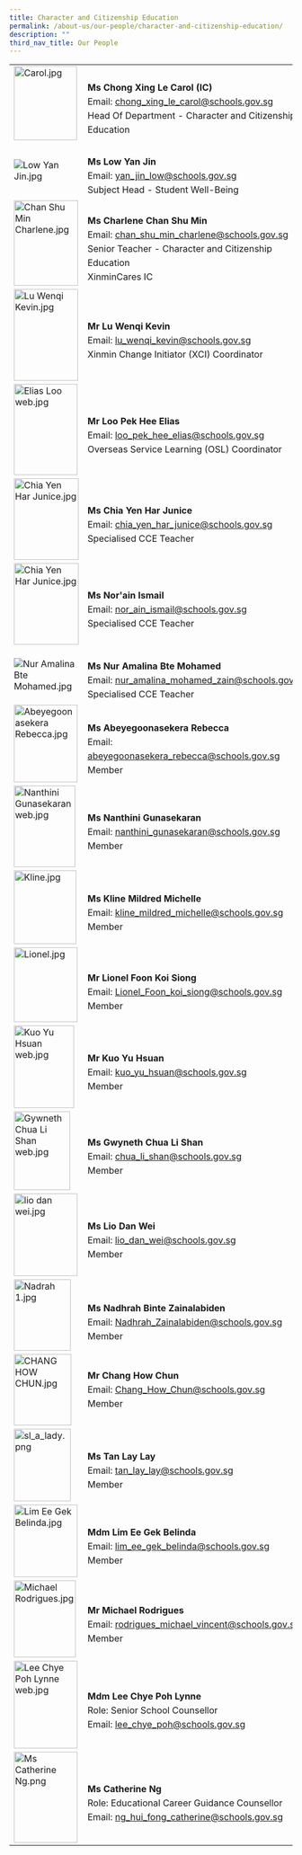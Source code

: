 ```yaml
---
title: Character and Citizenship Education
permalink: /about-us/our-people/character-and-citizenship-education/
description: ""
third_nav_title: Our People
---
```

<table style="width: 100%" class="ive_eobj_center ives_tab_kosong">
  
<tbody>
    
<tr>
      
<td style="width: 120px">
        <img style="width: 112px; height: 132px" class="ive_eobj_left" alt="Carol.jpg" src="/qql/slot/u505/School/Our People/Departments/New/Carol.jpg"><br>
      
</td>
      
<td>
        <br>
        
<div style="line-height: 24.99px">
          <b>Ms&nbsp;</b><span style="background-color: initial"><b>Chong Xing Le Carol (IC)</b></span>
        
</div>
        
<div style="line-height: 24.99px">
          Email:
          <a target="" href="mailto:chong_xing_le_carol@schools.gov.sg">chong_xing_le_carol@schools.gov.sg</a>
        
</div>
        
<div style="line-height: 24.99px">
          Head Of Department -&nbsp;<span style="background-color: initial">Character and Citizenship Education&nbsp;</span>
        
</div>
      
</td>
    
</tr>
    
<tr>
      
<td>
        <img class="ive_eobj_left" alt="Low Yan Jin.jpg" src="/qql/slot/u505/School/Our People/Departments/Mathematics/2022/Low Yan Jin.jpg"><br>
      
</td>
      
<td>
        <br>
        
<div style="line-height: 24.99px">
          <b>Ms&nbsp;</b><span style="background-color: initial"><b>Low Yan Jin</b></span>
        
</div>
        
<div style="line-height: 24.99px">
          Email:
          <a target="" href="mailto:yan_jin_low@schools.gov.sg">yan_jin_low@schools.gov.sg</a>
        
</div>
        
<div style="line-height: 24.99px">
          <span style="background-color: initial">Subject Head - Student Well-Being</span>
        
</div>
      
</td>
    
</tr>
    
<tr>
      
<td>
        <img style="width: 114px; height: 152px" class="ive_eobj_left" alt="Chan Shu Min Charlene.jpg" src="/qql/slot/u505/School/Our People/Departments/English and Literature/2022/Chan Shu Min Charlene.jpg"><br>
      
</td>
      
<td>
        <br>
        
<div style="line-height: 24.99px"><b>Ms Charlene Chan Shu Min</b>
</div>
        
<div style="line-height: 24.99px">
          Email:
          <a target="" href="mailto:chan_shu_min_charlene@schools.gov.sg">chan_shu_min_charlene@schools.gov.sg</a>
        
</div>
        
<div style="line-height: 24.99px">
          <span style="background-color: initial">Senior Teacher - Character and Citizenship Education&nbsp;</span>
        
</div>
        
<div style="line-height: 24.99px">XinminCares IC
</div>
      
</td>
    
</tr>
    
<tr>
      
<td>
        <img style="width: 114px; height: 163px" class="ive_eobj_left" alt="Lu Wenqi Kevin.jpg" src="/qql/slot/u505/School/Our People/Departments/Humanities/2022/Lu Wenqi Kevin.jpg"><br>
      
</td>
      
<td>
        <br>
        
<div style="line-height: 24.99px"><b>Mr Lu Wenqi Kevin</b>
</div>
        
<div style="line-height: 24.99px">
          <span style="background-color: initial">Email: </span><a style="background-color: initial" target="" href="mailto:lu_wenqi_kevin@schools.gov.sg">lu_wenqi_kevin@schools.gov.sg</a><br>
        
</div>
        
<div style="line-height: 24.99px">
          Xinmin Change Initiator (XCI) Coordinator<br>
        
</div>
      
</td>
    
</tr>
    
<tr>
      
<td>
        <img style="width: 113px; height: 162px" class="ive_eobj_left" alt="Elias Loo web.jpg" src="/qql/slot/u505/2021/About Us/Our People/CCE/Elias Loo web.jpg">
      
</td>
      
<td>
        <br>
        
<div style="line-height: 24.99px"><b>Mr Loo Pek Hee Elias</b>
</div>
        
<div style="line-height: 24.99px">
          Email:
          <a target="" href="mailto:loo_pek_hee_elias@schools.gov.sg">loo_pek_hee_elias@schools.gov.sg</a>
        
</div>
        
<div style="line-height: 24.99px">
          Overseas Service Learning (OSL) Coordinator
        
</div>
      
</td>
    
</tr>
    
<tr>
      
<td>
        <img style="width: 115px; height: 145px" class="ive_eobj_left" alt="Chia Yen Har Junice.jpg" src="/qql/slot/u505/School/Our People/Departments/English and Literature/2022/Chia Yen Har Junice.jpg"><br>
      
</td>
      
<td>
        <br>
        
<div style="line-height: 24.99px">
          <b>Ms&nbsp;<span style="background-color: initial"></span><span style="background-color: initial">Chia Yen Har Junice</span></b>
        
</div>
        
<div style="line-height: 24.99px">
          Email:
          <a target="" href="mailto:chia_yen_har_junice@schools.gov.sg">chia_yen_har_junice@schools.gov.sg</a>
        
</div>
        
<div style="line-height: 24.99px">Specialised CCE Teacher
</div>
      
</td>
    
</tr>
    
<tr>
      
<td>
        <img style="width: 115px; height: 145px" class="ive_eobj_left" alt="Chia Yen Har Junice.jpg" src="/qql/slot/u505/School/Our People/Departments/MT/2022/Norain Binte Ismail.jpg"><br>
      
</td>
      
<td>
        <br>
        
<div style="line-height: 24.99px">
          <b>Ms&nbsp;<span style="background-color: initial"></span><span style="background-color: initial">Nor'ain Ismail</span></b>
        
</div>
        
<div style="line-height: 24.99px">
          Email:&nbsp;<a target="" href="mailto:nor_ain_ismail@schools.gov.sg">nor_ain_ismail@schools.gov.sg</a>
        
</div>
        
<div style="line-height: 24.99px">Specialised CCE Teacher
</div>
      
</td>
    
</tr>
    
<tr>
      
<td>
        <img class="ive_eobj_left" alt="Nur Amalina Bte Mohamed.jpg" src="/qql/slot/u505/School/Our People/Departments/Humanities/2022/Nur Amalina Bte Mohamed.jpg"><br>
      
</td>
      
<td>
        <br>
        
<div style="line-height: 24.99px"><b></b>
</div>
        
<div style="line-height: 24.99px">
          
<div style="line-height: 24.99px">
            <b>Ms Nur Amalina Bte Mohamed</b>
          
</div>
          
<div style="line-height: 24.99px">
            <span style="background-color: initial">Email:&nbsp;</span><a style="background-color: initial" target="" href="mailto:nur_amalina_mohamed_zain@schools.gov.sg">nur_amalina_mohamed_zain@schools.gov.sg</a><br>
          
</div>
          
<div style="line-height: 24.99px">Specialised CCE Teacher<br>
</div>
        
</div>
      
</td>
    
</tr>
    
<tr>
      
<td>
        <img style="width: 113px; height: 138px" class="ive_eobj_left" alt="Abeyegoonasekera Rebecca.jpg" src="/qql/slot/u505/School/Our People/Departments/English and Literature/2022/Abeyegoonasekera Rebecca.jpg"><br>
      
</td>
      
<td>
        <br>
        
<div style="line-height: 24.99px">
          <b>Ms Abeyegoonasekera Rebecca</b>
        
</div>
        
<div style="line-height: 24.99px">
          Email:
          <a target="" href="mailto:abeyegoonasekera_rebecca@schools.gov.sg">abeyegoonasekera_rebecca@schools.gov.sg</a>
        
</div>
        
<div style="line-height: 24.99px">Member<br>
</div>
      
</td>
    
</tr>
    
<tr>
      
<td>
        <img style="width: 109px; height: 145px" class="ive_eobj_left" alt="Nanthini Gunasekaran web.jpg" src="/qql/slot/u505/2021/About Us/Our People/CCE/Nanthini Gunasekaran web.jpg">
      
</td>
      
<td>
        <br>
        
<div style="line-height: 24.99px"><b>Ms Nanthini Gunasekaran</b>
</div>
        
<div style="line-height: 24.99px">
          Email:
          <a target="" href="mailto:nanthini_gunasekaran@schools.gov.sg">nanthini_gunasekaran@schools.gov.sg</a>
        
</div>
        
<div style="line-height: 24.99px">Member<br>
</div>
      
</td>
    
</tr>
    
<tr>
      
<td>
        <img style="width: 111px; height: 131px" class="ive_eobj_left" alt="Kline.jpg" src="/qql/slot/u505/School/Our People/Departments/New/Kline.jpg"><br>
      
</td>
      
<td>
        <br>
        
<div style="line-height: 24.99px"><b>Ms Kline Mildred Michelle</b>
</div>
        
<div style="line-height: 24.99px">
          Email:&nbsp;<a target="" href="mailto:kline_mildred_michelle@schools.gov.sg">kline_mildred_michelle@schools.gov.sg</a>
        
</div>
        
<div style="line-height: 24.99px">Member<br>
</div>
      
</td>
    
</tr>
    
<tr>
      
<td>
        <img style="width: 113px; height: 133px" class="ive_eobj_left" alt="Lionel.jpg" src="/qql/slot/u505/School/Our People/Departments/New/Lionel.jpg"><br>
      
</td>
      
<td>
        
<div style="line-height: 24.99px">
          <b><br></b>
        
</div>
        
<div style="line-height: 24.99px"><b>Mr Lionel Foon Koi Siong</b>
</div>
        
<div style="line-height: 24.99px">
          <span style="background-color: initial">Email:&nbsp;</span><a style="background-color: initial" target="" href="mailto:Lionel_Foon_koi_siong@schools.gov.sg">Lionel_Foon_koi_siong@schools.gov.sg</a><br>
        
</div>
        
<div style="line-height: 24.99px">Member<br>
</div>
      
</td>
    
</tr>
   
    
<tr>
      
<td>
        <img style="width: 107px; height: 147px" class="ive_eobj_left" alt="Kuo Yu Hsuan web.jpg" src="/qql/slot/u505/School/Our People/Departments/Science/2019/Kuo Yu Hsuan web.jpg"><br>
      
</td>
      
<td>
        <br>
        
<div style="line-height: 24.99px"><b>Mr Kuo Yu Hsuan</b>
</div>
        
<div style="line-height: 24.99px">
          Email:
          <a target="" href="mailto:kuo_yu_hsuan@schools.gov.sg">kuo_yu_hsuan@schools.gov.sg</a>
        
</div>
        
<div style="line-height: 24.99px">Member<br>
</div>
      
</td>
    
</tr>
    
<tr>
      
<td>
        <img style="width: 100px; height: 140px" class="ive_eobj_left" alt="Gywneth Chua Li Shan web.jpg" src="/qql/slot/u505/School/Our People/Departments/Humanities/2019/Gywneth Chua Li Shan web.jpg"><br>
      
</td>
      
<td>
        <br>
        
<div style="line-height: 24.99px"><b></b>
</div>
        
<div style="line-height: 24.99px">
          
<div style="line-height: 24.99px"><b>Ms Gwyneth Chua Li Shan</b>
</div>
          
<div style="line-height: 24.99px">
            <span style="background-color: initial">Email:&nbsp;</span><a style="background-color: initial" target="" href="mailto:chua_li_shan@schools.gov.sg">chua_li_shan@schools.gov.sg</a><br>
          
</div>
          
<div style="line-height: 24.99px">Member<br>
</div>
        
</div>
      
</td>
    
</tr>
    
<tr>
      
<td>
        <img style="width: 113px; height: 147px" class="ive_eobj_left" alt="lio dan wei.jpg" src="/qql/slot/u505/School/Our People/Departments/Craft and Technology/2020/lio dan wei.jpg"><br>
      
</td>
      
<td>
        <br>
        
<div style="line-height: 24.99px"><b>Ms Lio Dan Wei</b>
</div>
        
<div style="line-height: 24.99px">
          Email:
          <a target="" href="mailto:lio_dan_wei@schools.gov.sg">lio_dan_wei@schools.gov.sg</a>
        
</div>
        
<div style="line-height: 24.99px">Member<br>
</div>
      
</td>
    
</tr>
    
<tr>
      
<td>
        <img style="width: 101px; height: 127px" class="ive_eobj_left" alt="Nadrah 1.jpg" src="/qql/slot/u505/School/Our People/Departments/English and Literature/2022/Nadrah 1.jpg"><br>
      
</td>
      
<td>
        
<div style="line-height: 24.99px">
          <b><br></b>
        
</div>
        
<div style="line-height: 24.99px">
          <b>Ms Nadhrah Binte Zainalabiden</b>
        
</div>
        
<div style="line-height: 24.99px">
          Email:&nbsp;<span style="background-color: initial"><a target="" href="mailto:Nadhrah_Zainalabiden@schools.gov.sg">Nadhrah_Zainalabiden@schools.gov.sg</a></span>
        
</div>
        
<div style="line-height: 24.99px">
          Member<span style="background-color: initial"><br></span>
        
</div>
      
</td>
    
</tr>
    
<tr>
      
<td>
        <img style="width: 102px; height: 127px" class="ive_eobj_left" alt="CHANG HOW CHUN.jpg" src="/qql/slot/u505/School/Our People/Departments/English and Literature/2022/CHANG HOW CHUN.jpg"><br>
      
</td>
      
<td>
        
<div style="line-height: 24.99px">
          <b><br></b>
        
</div>
        
<div style="line-height: 24.99px"><b>Mr Chang How Chun</b>
</div>
        
<div style="line-height: 24.99px">
          Email:&nbsp;<span style="background-color: initial"><a target="" href="mailto:Chang_How_Chun@schools.gov.sg">Chang_How_Chun@schools.gov.sg</a></span>
        
</div>
        
<div style="line-height: 24.99px">Member<br>
</div>
        
<div style="line-height: 24.99px">
          <span style="background-color: initial"><br></span>
        
</div>
      
</td>
    
</tr>
    
<tr>
      
<td>
        <img style="width: 101px; height: 129px" class="ive_eobj_left" alt="sl_a_lady.png" src="/qql/slot/u505/School/Our People/Departments/sl_a_lady.png"><br>
      
</td>
      
<td>
        <br>
        
<div style="line-height: 24.99px"><b>Ms Tan Lay Lay</b>
</div>
        
<div style="line-height: 24.99px">
          Email:&nbsp;<a target="" href="mailto:tan_lay_lay@schools.gov.sg">tan_lay_lay@schools.gov.sg</a>
        
</div>
        
<div style="line-height: 24.99px">Member<br>
</div>
      
</td>
    
</tr>
    
<tr>
      
<td>
        <img style="width: 113px; height: 129px" class="ive_eobj_left" alt="Lim Ee Gek Belinda.jpg" src="/qql/slot/u505/School/Our People/Departments/English and Literature/2022/Lim Ee Gek Belinda.jpg"><br>
      
</td>
      
<td>
        <br>
        
<div style="line-height: 24.99px"><b>Mdm Lim Ee Gek Belinda</b>
</div>
        
<div style="line-height: 24.99px">
          Email:
          <a target="" href="mailto:lim_ee_gek_belinda@schools.gov.sg">lim_ee_gek_belinda@schools.gov.sg</a>
        
</div>
        
<div style="line-height: 24.99px">Member<br>
</div>
      
</td>
    
</tr>
    
<tr>
      
<td>
        <img style="width: 110px; height: 137px" class="ive_eobj_left" alt="Michael Rodrigues.jpg" src="/qql/slot/u505/School/Our People/Departments/Science/2022/Michael Rodrigues.jpg"><br>
      
</td>
      
<td>
        <br>
        
<div style="line-height: 24.99px"><b>Mr Michael Rodrigues</b>
</div>
        
<div style="line-height: 24.99px">
          <span style="background-color: initial">Email: </span><a style="background-color: initial" target="" href="mailto:rodrigues_michael_vincent@schools.gov.sg">rodrigues_michael_vincent@schools.gov.sg</a><br>
        
</div>
        
<div style="line-height: 24.99px">Member<br>
</div>
      
</td>
    
</tr>
    
<tr>
      
<td>
        <img style="width: 113px; height: 156px" class="ive_eobj_left" alt="Lee Chye Poh Lynne web.jpg" src="/qql/slot/u505/2021/About Us/Our People/CCE/Lee Chye Poh Lynne web.jpg">
      
</td>
      
<td>
        <br>
        
<div style="line-height: 24.99px"><b>Mdm Lee Chye Poh Lynne</b>
</div>
        
<div style="line-height: 24.99px">Role: Senior School Counsellor
</div>
        
<div style="line-height: 24.99px">
          Email:
          <a target="" href="mailto:lee_chye_poh@schools.gov.sg">lee_chye_poh@schools.gov.sg</a>
        
</div>
      
</td>
    
</tr>
    
<tr>
      
<td>
        <img style="width: 113px; height: 162px" class="ive_eobj_left" alt="Ms Catherine Ng.png" src="/qql/slot/u505/2021/About Us/Our People/CCE/Ms Catherine Ng.png">
      
</td>
      
<td>
        <br>
        
<div style="line-height: 24.99px"><b>Ms Catherine Ng</b>
</div>
        
<div style="line-height: 24.99px">
          Role: Educational Career Guidance Counsellor
        
</div>
        
<div style="line-height: 24.99px">
          
<div style="line-height: 24.99px">
            Email:
            <a target="" href="mailto:ng_hui_fong_catherine@schools.gov.sg">ng_hui_fong_catherine@schools.gov.sg</a>
          
</div>
        
</div>
      
</td>
    
</tr>
  
</tbody>
</table>
<div><br>
</div>
<div>
  
<div><br>
</div>
</div>